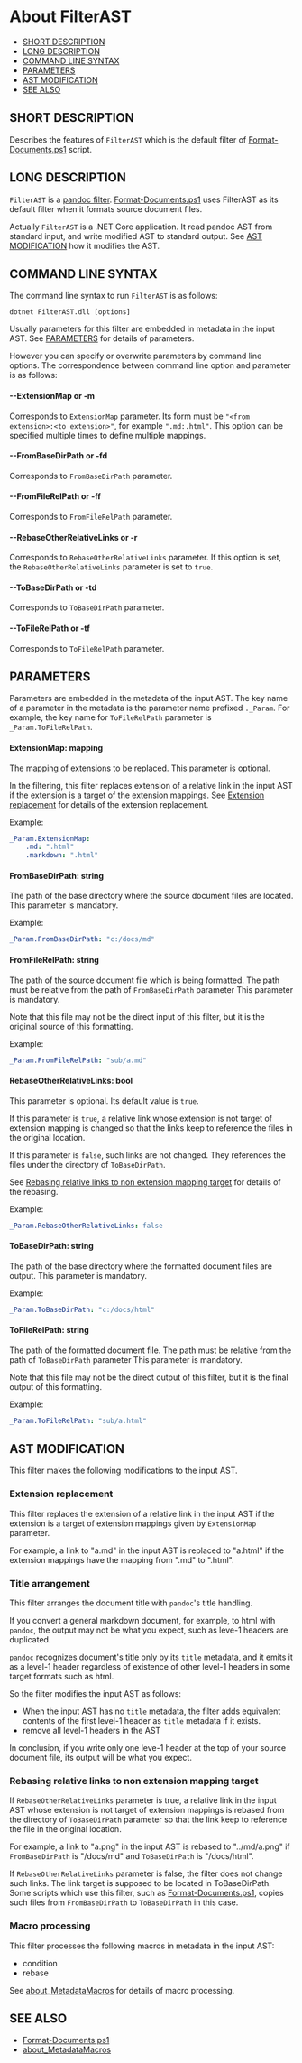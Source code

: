 # About FilterAST

* [SHORT DESCRIPTION](#SHORT-DESCRIPTION)
* [LONG DESCRIPTION](#LONG-DESCRIPTION)
* [COMMAND LINE SYNTAX](#COMMAND-LINE-SYNTAX)
* [PARAMETERS](#PARAMETERS)
* [AST MODIFICATION](#AST-MODIFICATION)
* [SEE ALSO](#SEE-ALSO)


## SHORT DESCRIPTION

Describes the features of `FilterAST`
which is the default filter of [Format-Documents.ps1](Format-Documents.md) script. 


## LONG DESCRIPTION

`FilterAST` is a [pandoc filter](https://pandoc.org/filters.html).
[Format-Documents.ps1](Format-Documents.md) uses FilterAST as its default filter when it formats source document files.

Actually `FilterAST` is a .NET Core application.
It read pandoc AST from standard input, and write modified AST to standard output.
See [AST MODIFICATION](#AST-MODIFICATION) how it modifies the AST.


## COMMAND LINE SYNTAX

The command line syntax to run `FilterAST` is as follows:

```
dotnet FilterAST.dll [options]
```

Usually parameters for this filter are embedded in metadata in the input AST.
See [PARAMETERS](#PARAMETERS) for details of parameters.

However you can specify or overwrite parameters by command line options.
The correspondence between command line option and parameter is as follows: 

#### --ExtensionMap <mapping> or -m <mapping>

Corresponds to `ExtensionMap` parameter.
Its form must be `"<from extension>:<to extension>"`, for example `".md:.html"`.
This option can be specified multiple times to define multiple mappings.

#### --FromBaseDirPath <path> or -fd <path>

Corresponds to `FromBaseDirPath` parameter.

#### --FromFileRelPath <path> or -ff <relative path>

Corresponds to `FromFileRelPath` parameter.

#### --RebaseOtherRelativeLinks or -r

Corresponds to `RebaseOtherRelativeLinks` parameter.
If this option is set, the `RebaseOtherRelativeLinks` parameter is set to `true`.

#### --ToBaseDirPath <path> or -td <path>

Corresponds to `ToBaseDirPath` parameter.

#### --ToFileRelPath <path> or -tf <relative path>

Corresponds to `ToFileRelPath` parameter.


## PARAMETERS

Parameters are embedded in the metadata of the input AST.
The key name of a parameter in the metadata is the parameter name prefixed `._Param`.
For example, the key name for `ToFileRelPath` parameter is `_Param.ToFileRelPath`.

#### ExtensionMap: mapping

The mapping of extensions to be replaced.
This parameter is optional.

In the filtering, this filter replaces extension of a relative link in the input AST
if the extension is a target of the extension mappings.
See [Extension replacement](#Extension-replacement) for details of the extension replacement.

Example:

```yaml
_Param.ExtensionMap:
    .md: ".html"
    .markdown: ".html"
```

#### FromBaseDirPath: string

The path of the base directory where the source document files are located.
This parameter is mandatory.

Example:

```yaml
_Param.FromBaseDirPath: "c:/docs/md"
```

#### FromFileRelPath: string

The path of the source document file which is being formatted.
The path must be relative from the path of `FromBaseDirPath` parameter
This parameter is mandatory.

Note that this file may not be the direct input of this filter,
but it is the original source of this formatting.

Example:

```yaml
_Param.FromFileRelPath: "sub/a.md"
```

#### RebaseOtherRelativeLinks: bool

This parameter is optional. Its default value is `true`.

If this parameter is `true`, a relative link whose extension is not target of extension mapping
is changed so that the links keep to reference the files in the original location.

If this parameter is `false`, such links are not changed. They references the files under the directory of `ToBaseDirPath`.

See [Rebasing relative links to non extension mapping target](#Rebasing-relative-links-to-non-extension-mapping-target) for details of the rebasing.

Example:

```yaml
_Param.RebaseOtherRelativeLinks: false
```

#### ToBaseDirPath: string

The path of the base directory where the formatted document files are output.
This parameter is mandatory.

Example:

```yaml
_Param.ToBaseDirPath: "c:/docs/html"
```

#### ToFileRelPath: string

The path of the formatted document file.
The path must be relative from the path of `ToBaseDirPath` parameter
This parameter is mandatory.

Note that this file may not be the direct output of this filter,
but it is the final output of this formatting.

Example:

```yaml
_Param.ToFileRelPath: "sub/a.html"
```


## AST MODIFICATION

This filter makes the following modifications to the input AST.

### Extension replacement

This filter replaces the extension of a relative link in the input AST
if the extension is a target of extension mappings given by `ExtensionMap` parameter.

For example, a link to "a.md" in the input AST is replaced to "a.html"
if the extension mappings have the mapping from ".md" to ".html".  

### Title arrangement

This filter arranges the document title with `pandoc`'s title handling.

If you convert a general markdown document, for example, to html with `pandoc`,
the output may not be what you expect,
such as leve-1 headers are duplicated.

`pandoc` recognizes document's title only by its `title` metadata,
and it emits it as a level-1 header regardless of existence of other level-1 headers
in some target formats such as html.

So the filter modifies the input AST as follows:

* When the input AST has no `title` metadata,
  the filter adds equivalent contents of the first level-1 header as `title` metadata if it exists.
* remove all level-1 headers in the AST

In conclusion, if you write only one leve-1 header at the top of your source document file,
its output will be what you expect.

### Rebasing relative links to non extension mapping target

If `RebaseOtherRelativeLinks` parameter is true,
a relative link in the input AST whose extension is not target of extension mappings
is rebased from the directory of `ToBaseDirPath` parameter
so that the link keep to reference the file in the original location.

For example, a link to "a.png" in the input AST is rebased to "../md/a.png"
if `FromBaseDirPath` is "/docs/md" and `ToBaseDirPath` is "/docs/html".

If `RebaseOtherRelativeLinks` parameter is false,
the filter does not change such links.
The link target is supposed to be located in ToBaseDirPath.
Some scripts which use this filter, such as [Format-Documents.ps1](Format-Documents.md),
copies such files from `FromBaseDirPath` to `ToBaseDirPath` in this case.

### Macro processing

This filter processes the following macros in metadata in the input AST:

* condition
* rebase

See [about_MetadataMacros](about_MetadataMacros.md) for details of macro processing.


## SEE ALSO

* [Format-Documents.ps1](Format-Documents.md)
* [about_MetadataMacros](about_MetadataMacros.md)